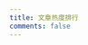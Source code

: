 ```yaml
---
title: 文章热度排行
comments: false
---
```

<div id="top"></div>
<script src="https://cdn1.lncld.net/static/js/av-core-mini-0.6.4.js"></script>
<script>AV.initialize("5hMjWYdBcTn2DNzg8Np0EiDt-gzGzoHsz", "tmetR6q0QiHA7NnHo19uXnAX");</script>
<script type="text/javascript">
  var time=0
  var title=""
  var url=""
  var query = new AV.Query('Counter');
  query.notEqualTo('id',0);
  query.descending('time');
  query.limit(1000);
  query.find().then(function (todo) {
    for (var i=0;i<1000;i++){
      var result=todo[i].attributes;
      time=result.time;
      title=result.title;
      url=result.url;
      var content="<font color='#555'>"+"【热度："+time+"℃】</font>"+"<a href='"+"https://www.kai666666.com"+url+"'>"+title+"</a>"+"<br />";
      document.getElementById("top").innerHTML+=content
    }
  }, function (error) {
    console.log("error");
  });
</script>

<style>.post-description { display: none; }</style>

